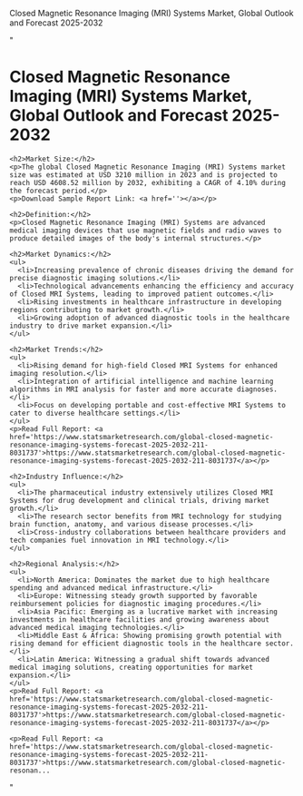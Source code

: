 Closed Magnetic Resonance Imaging (MRI) Systems Market, Global Outlook and Forecast 2025-2032

"<html>
  <body>
    <h1>Closed Magnetic Resonance Imaging (MRI) Systems Market, Global Outlook and Forecast 2025-2032</h1>
    
    <h2>Market Size:</h2>
    <p>The global Closed Magnetic Resonance Imaging (MRI) Systems market size was estimated at USD 3210 million in 2023 and is projected to reach USD 4608.52 million by 2032, exhibiting a CAGR of 4.10% during the forecast period.</p>
    <p>Download Sample Report Link: <a href=''></a></p>

    <h2>Definition:</h2>
    <p>Closed Magnetic Resonance Imaging (MRI) Systems are advanced medical imaging devices that use magnetic fields and radio waves to produce detailed images of the body's internal structures.</p>
    
    <h2>Market Dynamics:</h2>
    <ul>
      <li>Increasing prevalence of chronic diseases driving the demand for precise diagnostic imaging solutions.</li>
      <li>Technological advancements enhancing the efficiency and accuracy of Closed MRI Systems, leading to improved patient outcomes.</li>
      <li>Rising investments in healthcare infrastructure in developing regions contributing to market growth.</li>
      <li>Growing adoption of advanced diagnostic tools in the healthcare industry to drive market expansion.</li>
    </ul>
    
    <h2>Market Trends:</h2>
    <ul>
      <li>Rising demand for high-field Closed MRI Systems for enhanced imaging resolution.</li>
      <li>Integration of artificial intelligence and machine learning algorithms in MRI analysis for faster and more accurate diagnoses.</li>
      <li>Focus on developing portable and cost-effective MRI Systems to cater to diverse healthcare settings.</li>
    </ul>
    <p>Read Full Report: <a href='https://www.statsmarketresearch.com/global-closed-magnetic-resonance-imaging-systems-forecast-2025-2032-211-8031737'>https://www.statsmarketresearch.com/global-closed-magnetic-resonance-imaging-systems-forecast-2025-2032-211-8031737</a></p>
    
    <h2>Industry Influence:</h2>
    <ul>
      <li>The pharmaceutical industry extensively utilizes Closed MRI Systems for drug development and clinical trials, driving market growth.</li>
      <li>The research sector benefits from MRI technology for studying brain function, anatomy, and various disease processes.</li>
      <li>Cross-industry collaborations between healthcare providers and tech companies fuel innovation in MRI technology.</li>
    </ul>
  
    <h2>Regional Analysis:</h2>
    <ul>
      <li>North America: Dominates the market due to high healthcare spending and advanced medical infrastructure.</li>
      <li>Europe: Witnessing steady growth supported by favorable reimbursement policies for diagnostic imaging procedures.</li>
      <li>Asia Pacific: Emerging as a lucrative market with increasing investments in healthcare facilities and growing awareness about advanced medical imaging technologies.</li>
      <li>Middle East & Africa: Showing promising growth potential with rising demand for efficient diagnostic tools in the healthcare sector.</li>
      <li>Latin America: Witnessing a gradual shift towards advanced medical imaging solutions, creating opportunities for market expansion.</li>
    </ul>
    <p>Read Full Report: <a href='https://www.statsmarketresearch.com/global-closed-magnetic-resonance-imaging-systems-forecast-2025-2032-211-8031737'>https://www.statsmarketresearch.com/global-closed-magnetic-resonance-imaging-systems-forecast-2025-2032-211-8031737</a></p>
    
    <p>Read Full Report: <a href='https://www.statsmarketresearch.com/global-closed-magnetic-resonance-imaging-systems-forecast-2025-2032-211-8031737'>https://www.statsmarketresearch.com/global-closed-magnetic-resonan... 
    
  </body>
</html>"
